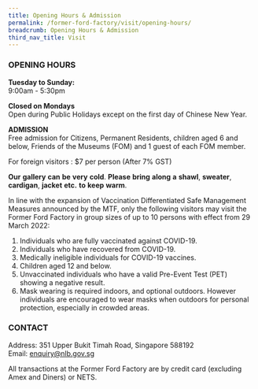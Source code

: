 ```yaml
---
title: Opening Hours & Admission
permalink: /former-ford-factory/visit/opening-hours/
breadcrumb: Opening Hours & Admission
third_nav_title: Visit
---
```

### OPENING HOURS

**Tuesday to Sunday:**<br>
9:00am - 5:30pm

**Closed on Mondays**<br>
Open during Public Holidays except on the first day of Chinese New Year.

**ADMISSION**<br>
Free admission for Citizens, Permanent Residents, children aged 6 and below, Friends of the Museums (FOM) and 1 guest of each FOM member. 

For foreign visitors : $7 per person (After 7% GST)

**Our** **gallery** **can** **be** **very** **cold**. **Please** **bring** **along** 
**a** **shawl**, **sweater**, **cardigan**, **jacket** **etc.** **to** **keep** **warm**.

In line with the expansion of Vaccination Differentiated Safe Management Measures announced by the MTF, only the following visitors may visit the Former Ford Factory in group sizes of up to 10 persons with effect from 29 March 2022:

1.  Individuals who are fully vaccinated against COVID-19.
2. Individuals who have recovered from COVID-19. 
3. Medically ineligible individuals for COVID-19 vaccines. 
4. Children aged 12 and below.
5. Unvaccinated individuals who have a valid Pre-Event Test (PET) showing a negative result.
6. Mask wearing is required indoors, and optional outdoors. However individuals are encouraged to wear masks when outdoors for personal protection, especially in crowded areas.

### CONTACT

Address: 351 Upper Bukit Timah Road, Singapore 588192<br>
Email: [enquiry@nlb.gov.sg](mailto:enquiry@nlb.gov.sg)

All transactions at the Former Ford Factory are by credit card (excluding Amex and Diners) or NETS.